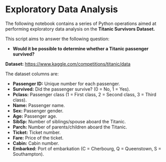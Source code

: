 # Exploratory Data Analysis

The following notebook contains a series of Python operations aimed at performing exploratory data analysis on the **Titanic Survivors Dataset.**

This script aims to answer the following question:

- **Would it be possible to determine whether a Titanic passenger survived?**

**Dataset:** https://www.kaggle.com/competitions/titanic/data

The dataset columns are:

- **Passenger ID:** Unique number for each passenger.
- **Survived:** Did the passenger survive? (0 = No, 1 = Yes).
- **Pclass:** Passenger class (1 = First class, 2 = Second class, 3 = Third class).
- **Name:** Passenger name.
- **Sex:** Passenger gender.
- **Age:** Passenger age.
- **SibSp:** Number of siblings/spouse aboard the Titanic.
- **Parch:** Number of parents/children aboard the Titanic.
- **Ticket:** Ticket number.
- **Fare:** Price of the ticket.
- **Cabin:** Cabin number.
- **Embarked:** Port of embarkation (C = Cherbourg, Q = Queenstown, S = Southampton).

